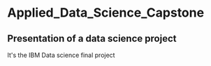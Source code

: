 # Applied_Data_Science_Capstone
## Presentation of a data science project

It's the IBM Data science final project
